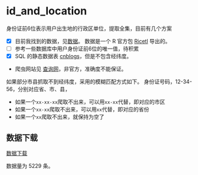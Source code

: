 
<!-- README.md is generated from README.Rmd. Please edit that file -->

# id\_and\_location

<!-- badges: start -->

<!-- badges: end -->

身份证前6位表示用户出生地的行政区单位，提取全集，目前有几个方案

  - [x]
    目前我找到的数据，见[数据](output/20181218-lijiaxiang-id_first_6_digits.csv)。
    数据是一个 R 官方包 [Ricetl](https://github.com/JiaxiangBU/Ricetl) 导出的。
  - [ ] 参考一些数据库中用户身份证前6位的唯一值，待积累
  - [x] SQL 的静态数据表
    [cnblogs](http://www.cnblogs.com/jiqing9006/p/5849874.html)，但是不包含经纬度。
  - 爬虫网站见
    [查询网](http://qq.ip138.com/idsearch/index.asp?action=idcard&userid=653881199301010303&B1=%B2%E9+?)，非官方，准确度不能保证。

如果部分市县抓取不到经纬度，采用的模糊匹配方式如下。 身份证号码，12-34-56，分别对应省、市、县，

  - 如果一个`xx-xx-xx`爬取不出来，可以用`xx-xx`代替，即对应的市区
  - 如果一个`xx-xx`爬取不出来，可以用`xx`代替，即对应的省份
  - 如果一个`xx`爬取不出来，就保持为空了

## 数据下载

[数据下载](output/190801-lijiaxiang-id6_location_lon_lat.xlsx)

数据量为 5229 条。
